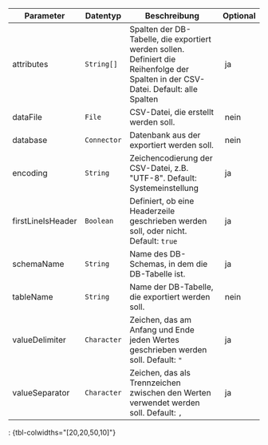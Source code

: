 Parameter | Datentyp | Beschreibung | Optional
----------|----------|-------------|-------------
attributes | `String[]` | Spalten der DB-Tabelle, die exportiert werden sollen. Definiert die Reihenfolge der Spalten in der CSV-Datei. Default: alle Spalten | ja
dataFile | `File` | CSV-Datei, die erstellt werden soll. | nein
database | `Connector` | Datenbank aus der exportiert werden soll. | nein
encoding | `String` | Zeichencodierung der CSV-Datei, z.B. "UTF-8". Default: Systemeinstellung | ja
firstLineIsHeader | `Boolean` | Definiert, ob eine Headerzeile geschrieben werden soll, oder nicht. Default: `true` | ja
schemaName | `String` | Name des DB-Schemas, in dem die DB-Tabelle ist. | ja
tableName | `String` | Name der DB-Tabelle, die exportiert werden soll. | nein
valueDelimiter | `Character` | Zeichen, das am Anfang und Ende jeden Wertes geschrieben werden soll. Default: `"` | ja
valueSeparator | `Character` | Zeichen, das als Trennzeichen zwischen den Werten verwendet werden soll. Default: `,` | ja
: {tbl-colwidths="[20,20,50,10]"}
